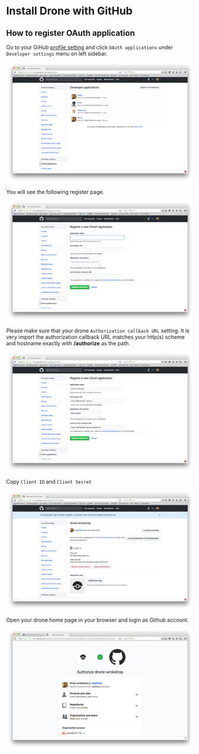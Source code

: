 # Install Drone with GitHub

## How to register OAuth application

Go to your GiHub [profile setting](https://github.com/settings/profile) and click `OAuth applications` under `Developer settings` menu on left sidebar.

<img src="images/github-setup-01.png" />

You will see the following register page.

<img src="images/github-setup-02.png" />

Please make sure that your drone `Authorization callback URL` setting. It is very import the authorization callback URL matches your http(s) scheme and hostname exactly with **/authorize** as the path.

<img src="images/github-setup-03.png" />

Copy `Client ID` and `Client Secret`

<img src="images/github-setup-04.png" />

Open your drone home page in your browser and login as Github account.

<img src="images/github-setup-05.png" />
